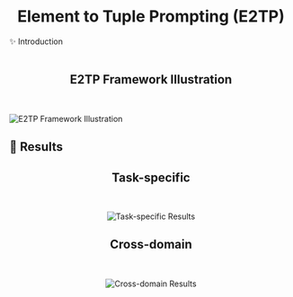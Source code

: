 <h1 align="center">
Element to Tuple Prompting (E2TP)
</h1>
✨ Introduction 
<br><br>

<h2 align="center">E2TP Framework Illustration</h2><br>

![E2TP Framework Illustration](https://github.com/mghiasvandm/E2TP/blob/main/E2TP_framework_illustration.png?raw=true)

## 🎯 Results

<div align="center">
<h2>Task-specific</h2><br>

![Task-specific Results](https://github.com/mghiasvandm/E2TP/blob/main/task_specific_results.png?raw=true)

<h2>Cross-domain</h2><br>

![Cross-domain Results](https://github.com/mghiasvandm/E2TP/blob/main/cross_domain_results.png?raw=true)
</div>
